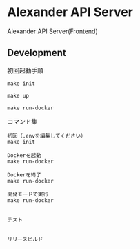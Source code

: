 # Alexander API Server

Alexander API Server(Frontend)

## Development
初回起動手順
```
make init

make up

make run-docker
```

コマンド集
```
初回（.envを編集してください）
make init

Dockerを起動
make run-docker

Dockerを終了
make run-docker

開発モードで実行
make run-docker


テスト


リリースビルド
```
